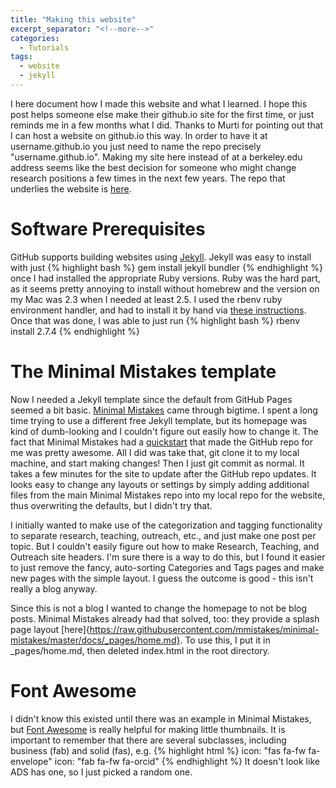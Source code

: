 ```yaml
---
title: "Making this website"
excerpt_separator: "<!--more-->"
categories:
  - Tutorials
tags:
  - website
  - jekyll
---
```


I here document how I made this website and what I learned. I hope this post helps someone else make their github.io site for the first time, or just reminds me in a few months what I did.  Thanks to Murti for pointing out that I can host a website on github.io this way. In order to have it at username.github.io you just need to name the repo precisely "username.github.io". Making my site here instead of at a berkeley.edu address seems like the best decision for someone who might change research positions a few times in the next few years. The repo that underlies the website is [here](https://github.com/emolter/emolter.github.io).

# Software Prerequisites

GitHub supports building websites using [Jekyll](https://jekyllrb.com/). Jekyll was easy to install with just 
{% highlight bash %}
gem install jekyll bundler
{% endhighlight %}
once I had installed the appropriate Ruby versions. Ruby was the hard part, as it seems pretty annoying to install without homebrew and the version on my Mac was 2.3 when I needed at least 2.5. I used the rbenv ruby environment handler, and had to install it by hand via [these instructions](https://github.com/rbenv/rbenv#basic-github-checkout). Once that was done, I was able to just run
{% highlight bash %}
rbenv install 2.7.4
{% endhighlight %}


<!--more-->

# The Minimal Mistakes template

Now I needed a Jekyll template since the default from GitHub Pages seemed a bit basic. [Minimal Mistakes](https://github.com/mmistakes) came through bigtime. I spent a long time trying to use a different free Jekyll template, but its homepage was kind of dumb-looking and I couldn't figure out easily how to change it. The fact that Minimal Mistakes had a [quickstart](https://github.com/mmistakes/mm-github-pages-starter/generate) that made the GitHub repo for me was pretty awesome. All I did was take that, git clone it to my local machine, and start making changes! Then I just git commit as normal. It takes a few minutes for the site to update after the GitHub repo updates. It looks easy to change any layouts or settings by simply adding additional files from the main Minimal Mistakes repo into my local repo for the website, thus overwriting the defaults, but I didn't try that.

I initially wanted to make use of the categorization and tagging functionality to separate research, teaching, outreach, etc., and just make one post per topic.  But I couldn't easily figure out how to make Research, Teaching, and Outreach site headers.  I'm sure there is a way to do this, but I found it easier to just remove the fancy, auto-sorting Categories and Tags pages and make new pages with the simple layout.  I guess the outcome is good - this isn't really a blog anyway.

Since this is not a blog I wanted to change the homepage to not be blog posts. Minimal Mistakes already had that solved, too: they provide a splash page layout [here]{https://raw.githubusercontent.com/mmistakes/minimal-mistakes/master/docs/_pages/home.md}. To use this, I put it in _pages/home.md, then deleted index.html in the root directory.

# Font Awesome

I didn't know this existed until there was an example in Minimal Mistakes, but [Font Awesome](https://fontawesome.com/v5.15/icons?d=gallery&p=2&m=free) is really helpful for making little thumbnails. It is important to remember that there are several subclasses, including business (fab) and solid (fas), e.g.
{% highlight html %}
icon: "fas fa-fw fa-envelope"
icon: "fab fa-fw fa-orcid"
{% endhighlight %}
It doesn't look like ADS has one, so I just picked a random one.
